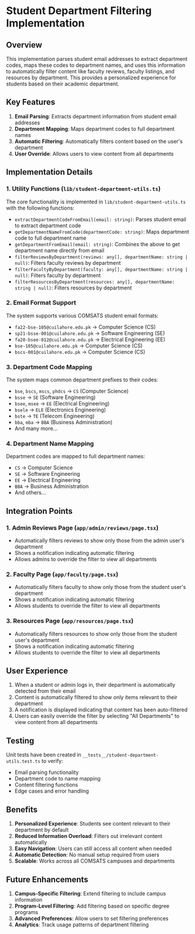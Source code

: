 # Student Department Filtering Implementation

## Overview
This implementation parses student email addresses to extract department codes, maps these codes to department names, and uses this information to automatically filter content like faculty reviews, faculty listings, and resources by department. This provides a personalized experience for students based on their academic department.

## Key Features
1. **Email Parsing**: Extracts department information from student email addresses
2. **Department Mapping**: Maps department codes to full department names
3. **Automatic Filtering**: Automatically filters content based on the user's department
4. **User Override**: Allows users to view content from all departments

## Implementation Details

### 1. Utility Functions (`lib/student-department-utils.ts`)

The core functionality is implemented in `lib/student-department-utils.ts` with the following functions:

- `extractDepartmentCodeFromEmail(email: string)`: Parses student email to extract department code
- `getDepartmentNameFromCode(departmentCode: string)`: Maps department code to full department name
- `getDepartmentFromEmail(email: string)`: Combines the above to get department name directly from email
- `filterReviewsByDepartment(reviews: any[], departmentName: string | null)`: Filters faculty reviews by department
- `filterFacultyByDepartment(faculty: any[], departmentName: string | null)`: Filters faculty by department
- `filterResourcesByDepartment(resources: any[], departmentName: string | null)`: Filters resources by department

### 2. Email Format Support

The system supports various COMSATS student email formats:
- `fa22-bse-105@cuilahore.edu.pk` → Computer Science (CS)
- `sp21-bsse-001@cuilahore.edu.pk` → Software Engineering (SE)
- `fa20-bsee-012@cuilahore.edu.pk` → Electrical Engineering (EE)
- `bse-105@cuilahore.edu.pk` → Computer Science (CS)
- `bscs-001@cuilahore.edu.pk` → Computer Science (CS)

### 3. Department Code Mapping

The system maps common department prefixes to their codes:
- `bse`, `bscs`, `mscs`, `phdcs` → `CS` (Computer Science)
- `bsse` → `SE` (Software Engineering)
- `bsee`, `msee` → `EE` (Electrical Engineering)
- `bsele` → `ELE` (Electronics Engineering)
- `bste` → `TE` (Telecom Engineering)
- `bba`, `mba` → `BBA` (Business Administration)
- And many more...

### 4. Department Name Mapping

Department codes are mapped to full department names:
- `CS` → Computer Science
- `SE` → Software Engineering
- `EE` → Electrical Engineering
- `BBA` → Business Administration
- And others...

## Integration Points

### 1. Admin Reviews Page (`app/admin/reviews/page.tsx`)

- Automatically filters reviews to show only those from the admin user's department
- Shows a notification indicating automatic filtering
- Allows admins to override the filter to view all departments

### 2. Faculty Page (`app/faculty/page.tsx`)

- Automatically filters faculty to show only those from the student user's department
- Shows a notification indicating automatic filtering
- Allows students to override the filter to view all departments

### 3. Resources Page (`app/resources/page.tsx`)

- Automatically filters resources to show only those from the student user's department
- Shows a notification indicating automatic filtering
- Allows students to override the filter to view all departments

## User Experience

1. When a student or admin logs in, their department is automatically detected from their email
2. Content is automatically filtered to show only items relevant to their department
3. A notification is displayed indicating that content has been auto-filtered
4. Users can easily override the filter by selecting "All Departments" to view content from all departments

## Testing

Unit tests have been created in `__tests__/student-department-utils.test.ts` to verify:
- Email parsing functionality
- Department code to name mapping
- Content filtering functions
- Edge cases and error handling

## Benefits

1. **Personalized Experience**: Students see content relevant to their department by default
2. **Reduced Information Overload**: Filters out irrelevant content automatically
3. **Easy Navigation**: Users can still access all content when needed
4. **Automatic Detection**: No manual setup required from users
5. **Scalable**: Works across all COMSATS campuses and departments

## Future Enhancements

1. **Campus-Specific Filtering**: Extend filtering to include campus information
2. **Program-Level Filtering**: Add filtering based on specific degree programs
3. **Advanced Preferences**: Allow users to set filtering preferences
4. **Analytics**: Track usage patterns of department filtering